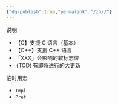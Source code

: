 ```yaml
---
{"dg-publish":true,"permalink":"/zh//"}
---
```



说明
- 【C】支援 C 语言（基本）
- 【C++】支援 C++ 语言
- 「XXX」会影响的软标志位
- ｛TOD｝有即将进行的大更新

临时用宏
- `Tmpl` 
- `Pref` 

